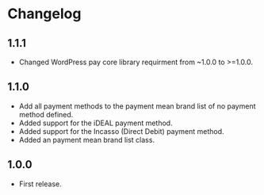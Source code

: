 # Changelog

## 1.1.1
*	Changed WordPress pay core library requirment from ~1.0.0 to >=1.0.0.

## 1.1.0
*	Add all payment methods to the payment mean brand list of no payment method defined.
*	Added support for the iDEAL payment method.
*	Added support for the Incasso (Direct Debit) payment method.
*	Added an payment mean brand list class.

## 1.0.0
*	First release.
